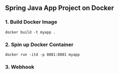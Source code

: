 ## Spring Java App Project on Docker

### 1. Build Docker Image

`docker build -t myapp .`

### 2. Spin up Docker Container

`docker run -itd -p 8081:8081 myapp`


### 3. Webhook

